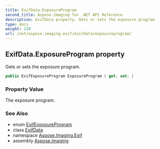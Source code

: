 ```yaml
---
title: ExifData.ExposureProgram
second_title: Aspose.Imaging for .NET API Reference
description: ExifData property. Gets or sets the exposure program
type: docs
weight: 220
url: /net/aspose.imaging.exif/exifdata/exposureprogram/
---
```

## ExifData.ExposureProgram property

Gets or sets the exposure program.

```csharp
public ExifExposureProgram ExposureProgram { get; set; }
```

### Property Value

The exposure program.

### See Also

* enum [ExifExposureProgram](../../../aspose.imaging.exif.enums/exifexposureprogram/)
* class [ExifData](../)
* namespace [Aspose.Imaging.Exif](../../exifdata/)
* assembly [Aspose.Imaging](../../../)


